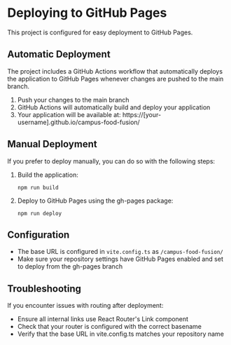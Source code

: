 
# Deploying to GitHub Pages

This project is configured for easy deployment to GitHub Pages.

## Automatic Deployment

The project includes a GitHub Actions workflow that automatically deploys the application to GitHub Pages whenever changes are pushed to the main branch.

1. Push your changes to the main branch
2. GitHub Actions will automatically build and deploy your application
3. Your application will be available at: https://[your-username].github.io/campus-food-fusion/

## Manual Deployment

If you prefer to deploy manually, you can do so with the following steps:

1. Build the application:
   ```
   npm run build
   ```

2. Deploy to GitHub Pages using the gh-pages package:
   ```
   npm run deploy
   ```

## Configuration

- The base URL is configured in `vite.config.ts` as `/campus-food-fusion/`
- Make sure your repository settings have GitHub Pages enabled and set to deploy from the gh-pages branch

## Troubleshooting

If you encounter issues with routing after deployment:
- Ensure all internal links use React Router's Link component
- Check that your router is configured with the correct basename
- Verify that the base URL in vite.config.ts matches your repository name

